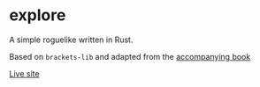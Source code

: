 # explore

A simple roguelike written in Rust.

Based on `brackets-lib` and adapted from the [accompanying book](https://bfnightly.bracketproductions.com/rustbook/)

[Live site](https://optimistic-euclid-47aaea.netlify.app/)
